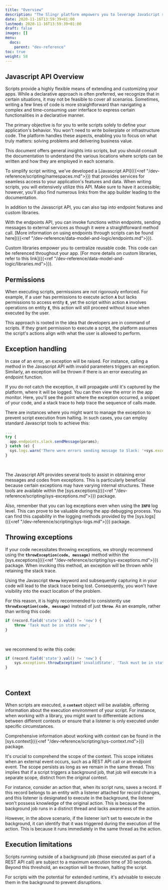 ```yaml
---
title: "Overview"
description: "The Slingr platform empowers you to leverage JavaScript scripts to define behaviors and processes. This section offers an overview of how scripts can be harnessed to expand the functionality of your app."
date: 2020-11-16T13:59:39+01:00
lastmod: 2020-11-16T13:59:39+01:00
draft: false
images: []
menu:
  docs:
    parent: "dev-reference"
toc: true
weight: 58
---
```


## **Javascript API Overview**

Scripts provide a highly flexible means of extending and customizing your apps. While a declarative approach is often preferred, we recognize that in certain situations, it may not be feasible to cover all scenarios. Sometimes, writing a few lines of code is more straightforward than navigating a complex and time-consuming user interface to express certain functionalities in a declarative manner.

The primary objective is for you to write scripts solely to define your application's behavior. You won't need to write boilerplate or infrastructure code. The platform handles these aspects, enabling you to focus on what truly matters: solving problems and delivering business value.

This document offers general insights into scripts, but you should consult the documentation to understand the various locations where scripts can be written and how they are employed in each scenario.

To simplify script writing, we've developed a [Javascript API]({{<ref "/dev-reference/scripting/namespaces.md">}}) that provides services for seamless access to your application's features and data. When writing scripts, you will extensively utilize this API. Make sure to have it accessible; however, you'll also find numerous links from the app builder leading to the documentation.

In addition to the Javascript API, you can also tap into endpoint features and custom libraries.

With the endpoints API, you can invoke functions within endpoints, sending messages to external services as though it were a straightforward method call. [More information on using endpoints through scripts can be found here]({{<ref "/dev-reference/data-model-and-logic/endpoints.md">}}).

Custom libraries empower you to centralize reusable code. This code can be referenced throughout your app. [For more details on custom libraries, refer to this link]({{<ref "/dev-reference/data-model-and-logic/libraries.md">}}).

## **Permissions**

When executing scripts, permissions are not rigorously enforced. For example, if a user has permissions to execute action **`A`** but lacks permissions to access entity **`E`**, yet the script within action **`A`** involves operations on entity **`E`**, this action will still proceed without issue when executed by the user.

This approach is rooted in the idea that developers are in command of scripts. If they grant permission to execute a script, the platform assumes the script's actions align with what the user is allowed to perform.

## **Exception handling**

In case of an error, an exception will be raised. For instance, calling a method in the Javascript API with invalid parameters triggers an exception. Similarly, an exception will be thrown if there is an error executing an endpoint function.

If you do not catch the exception, it will propagate until it's captured by the platform, where it will be logged. You can then view the error in the app monitor. Here, you'll see the point where the exception occurred, a snippet of your code, and a stack trace to help trace the sequence of calls made.

There are instances where you might want to manage the exception to prevent script execution from halting. In such cases, you can employ standard Javascript tools to achieve this:

```js
...
try {
  app.endpoints.slack.sendMessage(params);
} catch (e) {
  sys.logs.warn('There were errors sending message to Slack: '+sys.exceptions.getMessage(e), e);
}
```
<br>

The Javascript API provides several tools to assist in obtaining error messages and codes from exceptions. This is particularly beneficial because certain exceptions may have varying internal structures. These tools are available within the [sys.exceptions]({{<ref "/dev-reference/scripting/sys-exceptions.md">}}) package.

Also, remember that you can log exceptions even when using the **`INFO`** log level. This can prove to be valuable during the app debugging process. You can find this capability in the logging methods provided by the [sys.logs]({{<ref "/dev-reference/scripting/sys-logs.md">}}) package.

## **Throwing exceptions**

If your code necessitates throwing exceptions, we strongly recommend using the **`throwException(code, message)`**
method within the [sys.exceptions]({{<ref "/dev-reference/scripting/sys-exceptions.md">}}) package. When invoking this
method, an exception will be thrown while retaining the stack trace.

Using the Javascript **`throw`** keyword and subsequently capturing it in your code will lead to the stack trace being lost. Consequently, you won't have visibility into the exact location of the problem.

For this reason, it is highly recommended to consistently use **`throwException(code, message)`** instead of just **`throw`**.
As an example, rather than writing this code:

```js
if (record.field('state').val() != 'new') {
    throw 'Task must be in state new';
}
```
<br>

we recommend to write this code:

```js
if (record.field('state').val() != 'new') {
    sys.exceptions.throwException('invalidState', 'Task must be in state new');
}
```
<br>

## **Context**

When scripts are executed, a **`context`** object will be available, offering information about the execution environment of your script. For instance, when working with a library, you might want to differentiate actions between different contexts or ensure that a listener is only executed under specific circumstances.

Comprehensive information about working with context can be found in the [sys.context]({{<ref "/dev-reference/scripting/sys-context.md">}}) package.

It's crucial to comprehend the scope of the context. This scope initiates when an external event occurs, such as a REST API call or an endpoint event. The scope persists as long as we remain in the same thread. This implies that if a script triggers a background job, that job will execute in a separate scope, distinct from the original context.

For instance, consider an action that, when its script runs, saves a record. If this record belongs to an entity with a listener attached for record changes, and this listener is designated to execute in the background, the listener won't possess knowledge of the original action. This is because the background job runs in a distinct thread and lacks awareness of the action.

However, in the above scenario, if the listener isn't set to execute in the background, it can identify that it was triggered during the execution of the action. This is because it runs immediately in the same thread as the action.

## **Execution limitations**

Scripts running outside of a background job (those executed as part of a REST API call) are subject to a maximum execution time of 30 seconds. Beyond this threshold, an exception will be thrown, halting the script.

For scripts with the potential for extended runtime, it's advisable to execute them in the background to prevent disruptions.